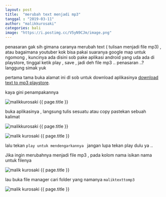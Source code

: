 ```yaml
---
layout: post
title:  "merubah text menjadi mp3"
tanggal : "2019-03-11"
author: "malikkurosaki"
categories: bali
image: "https://i.postimg.cc/V5yN9CJm/image.png"
---
```

penasaran gak sih gimana caranya merubah text ( tulisan menjadi file mp3) , atau bagaimana youtuber kok bisa pakai
suaranya google map untuk ngomong , kuncinya ada disini sob pake aplikasi android yang uda ada di playstore, tinggal ketik 
play , save , jadi deh file mp3 .. penasaran ..? langgung simak yuk <!-- more -->

pertama tama buka alamat ini dl sob untuk download aplikasinya [download text to mp3 playstore](https://play.google.com/store/apps/details?id=com.malikkurosaki.maliktexttomp3).

kaya gini penampakannya

![malikkurosaki {{ page.title }}](https://i.postimg.cc/ncYksYjF/image.png)

buka aplikasinya , langsung tulis sesuatu atau copy pastekan sebuah kalimat

![malikkurosaki {{ page.title }}](https://i.postimg.cc/vDwd6bxw/image.png)

![malik kurosaki {{ page.title }}](https://i.postimg.cc/wxyyJ2Rw/image.png)

lalu tekan `play untuk mendengarkannya ` jangan lupa tekan play dulu ya ..

Jika ingin merubahnya menjadi file mp3 , pada kolom nama isikan nama untuk filenya

![malik kurosaki {{ page.title }}](https://i.postimg.cc/mrghryGN/image.png)

lau buka file manager cari folder yang namanya `maliktexttomp3`

![malik kurosaki {{ page.title }}](https://i.postimg.cc/W1XbxqJD/image.png)
